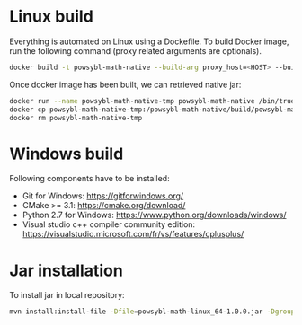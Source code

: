 # Linux build

Everything is automated on Linux using a Dockefile. To build Docker image, run the following command (proxy related arguments are  optionals).

```bash
docker build -t powsybl-math-native --build-arg proxy_host=<HOST> --build-arg proxy_port=<PORT> --build-arg proxy_username=<USER> --build-arg proxy_password=<PWD> .
```

Once docker image has  been built, we can retrieved native jar:

```bash
docker run --name powsybl-math-native-tmp powsybl-math-native /bin/true
docker cp powsybl-math-native-tmp:/powsybl-math-native/build/powsybl-math-linux_64-1.0.0.jar /tmp
docker rm powsybl-math-native-tmp
```

# Windows build

Following components have to be installed:

 - Git for Windows: https://gitforwindows.org/
 - CMake >= 3.1: https://cmake.org/download/
 - Python 2.7 for Windows: https://www.python.org/downloads/windows/
 - Visual studio c++ compiler community edition: https://visualstudio.microsoft.com/fr/vs/features/cplusplus/

# Jar installation

To install jar in local repository:

```bash
mvn install:install-file -Dfile=powsybl-math-linux_64-1.0.0.jar -DgroupId=com.powsybl -DartifactId=powsybl-math-linux_64 -Dversion=1.0.0 -Dpackaging=jar
```
